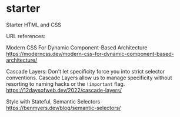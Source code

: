 # starter
Starter HTML and CSS 

URL references:

Modern CSS For Dynamic Component-Based Architecture<br />
https://moderncss.dev/modern-css-for-dynamic-component-based-architecture/

Cascade Layers: Don't let specificity force you into strict selector conventions. Cascade Layers allow us to manage specificity without resorting to naming hacks or the `!important` flag.<br />
https://12daysofweb.dev/2022/cascade-layers/<br />

Style with Stateful, Semantic Selectors<br />
https://benmyers.dev/blog/semantic-selectors/



